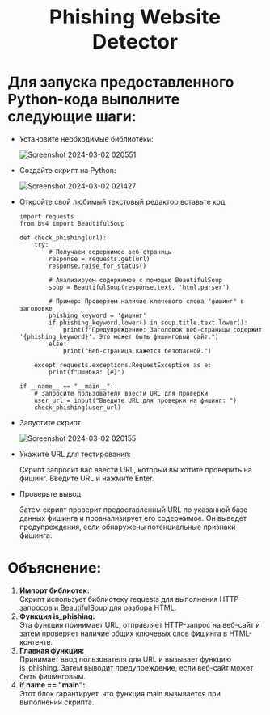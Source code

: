 <h1 style="text-align: center; font-size: 40px;">Phishing Website Detector</h1>


# Для запуска предоставленного Python-кода выполните следующие шаги:
<ul>

<li>Установите необходимые библиотеки:</li>

![Screenshot 2024-03-02 020551](https://github.com/Hasul79/Phishing-Website-Detector/assets/95657084/47b17144-83f9-4c85-ad87-6028934cad81)

<li>Создайте скрипт на Python:</li>

![Screenshot 2024-03-02 021427](https://github.com/Hasul79/Phishing-Website-Detector/assets/95657084/5c54227d-4c2c-42f6-88be-d1108db349f5)


<li>Откройте свой любимый текстовый редактор,вставьте код</li>

```
import requests
from bs4 import BeautifulSoup

def check_phishing(url):
    try:
        # Получаем содержимое веб-страницы
        response = requests.get(url)
        response.raise_for_status()

        # Анализируем содержимое с помощью BeautifulSoup
        soup = BeautifulSoup(response.text, 'html.parser')

        # Пример: Проверяем наличие ключевого слова "фишинг" в заголовке
        phishing_keyword = 'фишинг'
        if phishing_keyword.lower() in soup.title.text.lower():
            print(f"Предупреждение: Заголовок веб-страницы содержит '{phishing_keyword}'. Это может быть фишинговый сайт.")
        else:
            print("Веб-страница кажется безопасной.")

    except requests.exceptions.RequestException as e:
        print(f"Ошибка: {e}")

if __name__ == "__main__":
    # Запросите пользователя ввести URL для проверки
    user_url = input("Введите URL для проверки на фишинг: ")
    check_phishing(user_url)
```

<li>Запустите скрипт</li>

![Screenshot 2024-03-02 020155](https://github.com/Hasul79/Phishing-Website-Detector/assets/95657084/c54ed702-a5b5-4fbd-82b9-ba4fc7654129)


<li>Укажите URL для тестирования:</li>
<p>Скрипт запросит вас ввести URL, который вы хотите проверить на фишинг. Введите URL и нажмите Enter.</p>

<li>Проверьте вывод</li>
<p>Затем скрипт проверит предоставленный URL по указанной базе данных фишинга и проанализирует его содержимое. Он выведет предупреждения, если обнаружены потенциальные признаки фишинга.</p>
</ul>


# Объяснение:

<ol>

<li>
    <b>Импорт библиотек:</b> <br />
Скрипт использует библиотеку requests для выполнения HTTP-запросов и BeautifulSoup для разбора HTML.</li>
<li>
    <b>Функция is_phishing:</b> <br />
Эта функция принимает URL, отправляет HTTP-запрос на веб-сайт и затем проверяет наличие общих ключевых слов фишинга в HTML-контенте.</li>
  <li>  <b>Главная функция: </b> <br />
Принимает ввод пользователя для URL и вызывает функцию is_phishing. Затем выводит предупреждение, если веб-сайт может быть фишинговым.</li>

<li>
    <b>if name == "main":</b> <br />
Этот блок гарантирует, что функция main вызывается при выполнении скрипта.</li>
